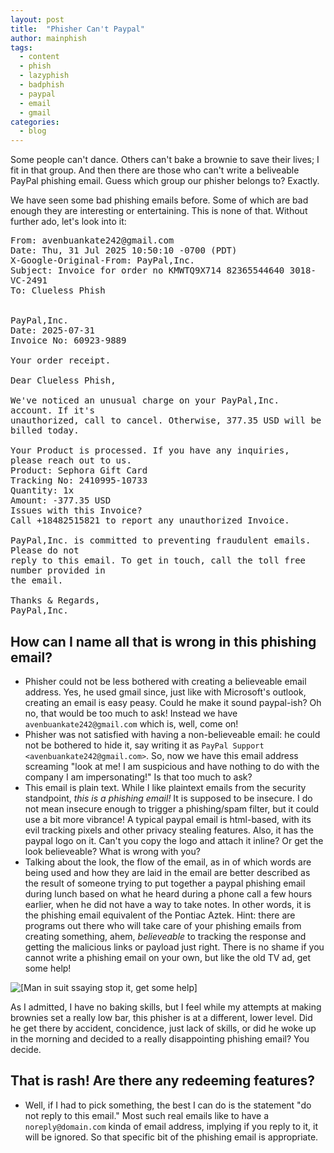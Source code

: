 ```yaml
---
layout: post
title:  "Phisher Can't Paypal"
author: mainphish
tags:
  - content
  - phish
  - lazyphish
  - badphish
  - paypal
  - email
  - gmail
categories: 
  - blog
---
```


Some people can't dance. Others can't bake a brownie to save their lives; I
fit in that group. And then there are those who 
can't write a beliveable PayPal phishing email. Guess which group our 
phisher belongs to?  Exactly. 

We have seen some bad phishing emails before. Some of which are bad enough
they are interesting or entertaining. This is none of that. Without further
ado, let's look into it:

<pre style="white-space: pre-wrap; font-family: monospace;">
From: avenbuankate242@gmail.com
Date: Thu, 31 Jul 2025 10:50:10 -0700 (PDT)
X-Google-Original-From: PayPal,Inc.
Subject: Invoice for order no KMWTQ9X714 82365544640 3018-VC-2491
To: Clueless Phish <cluelessphish@phishphillet.com>


PayPal,Inc.
Date: 2025-07-31
Invoice No: 60923-9889

Your order receipt.

Dear Clueless Phish,

We've noticed an unusual charge on your PayPal,Inc. account. If it's 
unauthorized, call to cancel. Otherwise, 377.35 USD will be billed today.

Your Product is processed. If you have any inquiries, please reach out to us.
Product: Sephora Gift Card
Tracking No: 2410995-10733
Quantity: 1x
Amount: -377.35 USD
Issues with this Invoice?
Call +18482515821 to report any unauthorized Invoice.

PayPal,Inc. is committed to preventing fraudulent emails. Please do not 
reply to this email. To get in touch, call the toll free number provided in 
the email.

Thanks & Regards,
PayPal,Inc.
</pre>

## How can I name all that is wrong in this phishing email?

- Phisher could not be less bothered with creating a believeable email address.
Yes, he used gmail since, just like with Microsoft's outlook, creating an email
is easy peasy. Could he make it sound paypal-ish? Oh no, that would be too 
much to ask! Instead we have `avenbuankate242@gmail.com` which is, well, 
come on!
- Phisher was not satisfied with having a non-believeable email: he could 
not be bothered to hide it, say writing it as 
`PayPal Support <avenbuankate242@gmail.com>`. So, now we have this email
address screaming "look at me! I am suspicious and have nothing to do with
the company I am impersonating!" Is that too much to ask?
- This email is plain text. While I like plaintext emails from the security
standpoint, *this is a phishing email!* It is supposed to be insecure. I do 
not mean insecure enough to trigger a phishing/spam filter, but it could use
a bit more vibrance! A typical paypal email is html-based, with its evil
tracking pixels and other privacy stealing features. Also, it has the paypal
logo on it. Can't you copy the logo and attach it inline? Or get the look believeable? What is wrong with you?
- Talking about the look, the flow of the email, as in of which words are being
used and how they are laid in the email are better described as the result of 
someone trying to put together a paypal phishing email during lunch based on 
what he heard during a phone call a few hours earlier, when he did not have
a way to take notes. In other words, it is the phishing email equivalent of
the Pontiac Aztek. Hint: there are programs out there who will take care of
your phishing emails from creating something, ahem, *believeable* to tracking
the response and getting the malicious links or payload just right. There
is no shame if you cannot write a phishing email on your own, but like the
old TV ad, get some help!

<img src="/images/2025/stop-it-help.jpg"
class="align-center" alt="[Man in suit ssaying stop it, get some help]">

As I admitted, I have no baking skills, but I feel while my attempts at making brownies set a really low bar, this phisher is at a different, lower level. 
Did he get there by accident, concidence, just lack of skills, or did he woke 
up in the morning and decided to a really disappointing phishing email?
You decide.

## That is rash! Are there any redeeming features?

- Well, if I had to pick something, the best I can do is the statement
"do not reply to this email." Most such real emails like to have a
`noreply@domain.com` kinda of email address, implying if you reply to it,
it will be ignored. So that specific bit of the phishing email is
appropriate.
